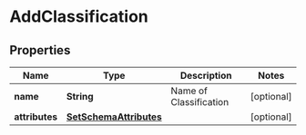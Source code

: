 

# AddClassification


## Properties

| Name | Type | Description | Notes |
|------------ | ------------- | ------------- | -------------|
|**name** | **String** | Name of Classification |  [optional] |
|**attributes** | [**SetSchemaAttributes**](SetSchemaAttributes.md) |  |  [optional] |




